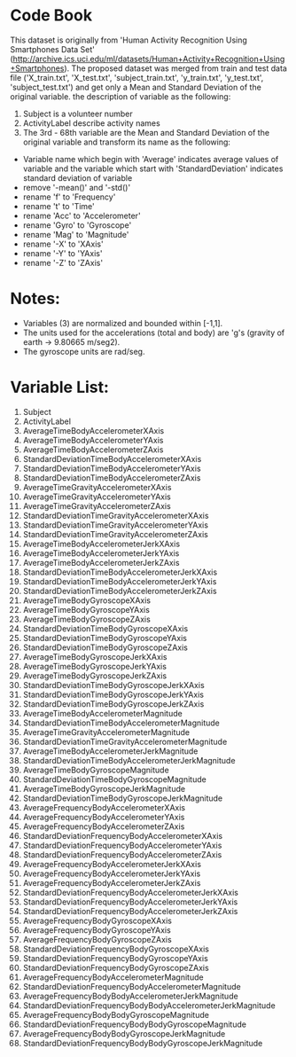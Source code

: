 Code Book
===================================================================================================

This dataset is originally from 'Human Activity Recognition Using Smartphones Data Set' (http://archive.ics.uci.edu/ml/datasets/Human+Activity+Recognition+Using+Smartphones). The proposed dataset was merged from train and test data file ('X_train.txt', 'X_test.txt', 'subject_train.txt', 'y_train.txt', 'y_test.txt', 'subject_test.txt') and get only a Mean and Standard Deviation of the original variable. the description of variable as the following:
1. Subject is a volunteer number
2. ActivityLabel describe activity names
3. The 3rd - 68th variable are the Mean and Standard Deviation of the original variable and transform its name as the following:
- Variable name which begin with 'Average' indicates average values of variable and the variable which start with 'StandardDeviation' indicates standard deviation of variable
- remove '-mean()' and '-std()'
- rename 'f' to 'Frequency'
- rename 't' to 'Time'
- rename 'Acc' to 'Accelerometer'
- rename 'Gyro' to 'Gyroscope'
- rename 'Mag' to 'Magnitude'
- rename '-X' to 'XAxis'
- rename '-Y' to 'YAxis'
- rename '-Z' to 'ZAxis'

Notes: 
======
- Variables (3) are normalized and bounded within [-1,1].
- The units used for the accelerations (total and body) are 'g's (gravity of earth -> 9.80665 m/seg2).
- The gyroscope units are rad/seg.

Variable List:
==============
1. Subject
2. ActivityLabel
3. AverageTimeBodyAccelerometerXAxis
4. AverageTimeBodyAccelerometerYAxis
5. AverageTimeBodyAccelerometerZAxis
6. StandardDeviationTimeBodyAccelerometerXAxis
7. StandardDeviationTimeBodyAccelerometerYAxis
8. StandardDeviationTimeBodyAccelerometerZAxis
9. AverageTimeGravityAccelerometerXAxis
10. AverageTimeGravityAccelerometerYAxis
11. AverageTimeGravityAccelerometerZAxis
12. StandardDeviationTimeGravityAccelerometerXAxis
13. StandardDeviationTimeGravityAccelerometerYAxis
14. StandardDeviationTimeGravityAccelerometerZAxis
15. AverageTimeBodyAccelerometerJerkXAxis
16. AverageTimeBodyAccelerometerJerkYAxis
17. AverageTimeBodyAccelerometerJerkZAxis
18. StandardDeviationTimeBodyAccelerometerJerkXAxis
19. StandardDeviationTimeBodyAccelerometerJerkYAxis
20. StandardDeviationTimeBodyAccelerometerJerkZAxis
21. AverageTimeBodyGyroscopeXAxis
22. AverageTimeBodyGyroscopeYAxis
23. AverageTimeBodyGyroscopeZAxis
24. StandardDeviationTimeBodyGyroscopeXAxis
25. StandardDeviationTimeBodyGyroscopeYAxis
26. StandardDeviationTimeBodyGyroscopeZAxis
27. AverageTimeBodyGyroscopeJerkXAxis
28. AverageTimeBodyGyroscopeJerkYAxis
29. AverageTimeBodyGyroscopeJerkZAxis
30. StandardDeviationTimeBodyGyroscopeJerkXAxis
31. StandardDeviationTimeBodyGyroscopeJerkYAxis
32. StandardDeviationTimeBodyGyroscopeJerkZAxis
33. AverageTimeBodyAccelerometerMagnitude
34. StandardDeviationTimeBodyAccelerometerMagnitude
35. AverageTimeGravityAccelerometerMagnitude
36. StandardDeviationTimeGravityAccelerometerMagnitude
37. AverageTimeBodyAccelerometerJerkMagnitude
38. StandardDeviationTimeBodyAccelerometerJerkMagnitude
39. AverageTimeBodyGyroscopeMagnitude
40. StandardDeviationTimeBodyGyroscopeMagnitude
41. AverageTimeBodyGyroscopeJerkMagnitude
42. StandardDeviationTimeBodyGyroscopeJerkMagnitude
43. AverageFrequencyBodyAccelerometerXAxis
44. AverageFrequencyBodyAccelerometerYAxis
45. AverageFrequencyBodyAccelerometerZAxis
46. StandardDeviationFrequencyBodyAccelerometerXAxis
47. StandardDeviationFrequencyBodyAccelerometerYAxis
48. StandardDeviationFrequencyBodyAccelerometerZAxis
49. AverageFrequencyBodyAccelerometerJerkXAxis
50. AverageFrequencyBodyAccelerometerJerkYAxis
51. AverageFrequencyBodyAccelerometerJerkZAxis
52. StandardDeviationFrequencyBodyAccelerometerJerkXAxis
53. StandardDeviationFrequencyBodyAccelerometerJerkYAxis
54. StandardDeviationFrequencyBodyAccelerometerJerkZAxis
55. AverageFrequencyBodyGyroscopeXAxis
56. AverageFrequencyBodyGyroscopeYAxis
57. AverageFrequencyBodyGyroscopeZAxis
58. StandardDeviationFrequencyBodyGyroscopeXAxis
59. StandardDeviationFrequencyBodyGyroscopeYAxis
60. StandardDeviationFrequencyBodyGyroscopeZAxis
61. AverageFrequencyBodyAccelerometerMagnitude
62. StandardDeviationFrequencyBodyAccelerometerMagnitude
63. AverageFrequencyBodyBodyAccelerometerJerkMagnitude
64. StandardDeviationFrequencyBodyBodyAccelerometerJerkMagnitude
65. AverageFrequencyBodyBodyGyroscopeMagnitude
66. StandardDeviationFrequencyBodyBodyGyroscopeMagnitude
67. AverageFrequencyBodyBodyGyroscopeJerkMagnitude
68. StandardDeviationFrequencyBodyBodyGyroscopeJerkMagnitude